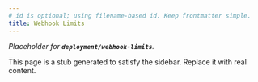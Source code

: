```yaml
---
# id is optional; using filename-based id. Keep frontmatter simple.
title: Webhook Limits
---
```


_Placeholder for **`deployment/webhook-limits`**._

This page is a stub generated to satisfy the sidebar.
Replace it with real content.
